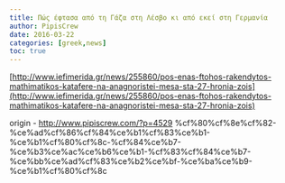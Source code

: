 ```yaml
---
title: Πώς έφτασα από τη Γάζα στη Λέσβο κι από εκεί στη Γερμανία
author: PipisCrew
date: 2016-03-22
categories: [greek,news]
toc: true
---
```


[http://www.iefimerida.gr/news/255860/pos-enas-ftohos-rakendytos-mathimatikos-katafere-na-anagnoristei-mesa-sta-27-hronia-zois](http://www.iefimerida.gr/news/255860/pos-enas-ftohos-rakendytos-mathimatikos-katafere-na-anagnoristei-mesa-sta-27-hronia-zois)

origin - http://www.pipiscrew.com/?p=4529 %cf%80%cf%8e%cf%82-%ce%ad%cf%86%cf%84%ce%b1%cf%83%ce%b1-%ce%b1%cf%80%cf%8c-%cf%84%ce%b7-%ce%b3%ce%ac%ce%b6%ce%b1-%cf%83%cf%84%ce%b7-%ce%bb%ce%ad%cf%83%ce%b2%ce%bf-%ce%ba%ce%b9-%ce%b1%cf%80%cf%8c